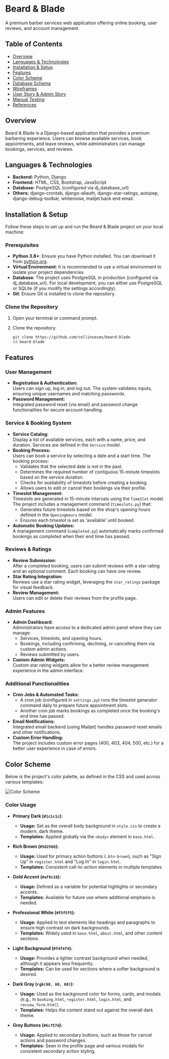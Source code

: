 # Beard & Blade

A premium barber services web application offering online booking, user reviews, and account management.

## Table of Contents

- [Overview](#overview)
- [Languages & Technologies](#languages--technologies)
- [Installation & Setup](#installation--setup)
- [Features](#features)
- [Color Scheme](#color-scheme)
- [Database Schema](#database-schema)
- [Wireframes](#wireframes)
- [User Story & Admin Story](#user-story--admin-story)
- [Manual Testing](#manual-testing)
- [References](#references)

## Overview

Beard & Blade is a Django-based application that provides a premium barbering experience. Users can browse available services, book appointments, and leave reviews, while administrators can manage bookings, services, and reviews.

## Languages & Technologies

- **Backend:** Python, Django
- **Frontend:** HTML, CSS, Bootstrap, JavaScript
- **Database:** PostgreSQL (configured via dj_database_url)
- **Others:** django-crontab, django-allauth, django-star-ratings, autopep, django-debug-toolbar, whitenoise, mailjet back end email.

## Installation & Setup

Follow these steps to set up and run the Beard & Blade project on your local machine:

### Prerequisites

- **Python 3.8+**: Ensure you have Python installed. You can download it from [python.org](https://www.python.org/downloads/).
- **Virtual Environment**: It is recommended to use a virtual environment to isolate your project dependencies.
- **Database**: The project uses PostgreSQL in production (configured via dj_database_url). For local development, you can either use PostgreSQL or SQLite (if you modify the settings accordingly).
- **Git**: Ensure Git is installed to clone the repository.

### Clone the Repository

1. Open your terminal or command prompt.
2. Clone the repository:

   ```bash
   git clone https://github.com/collinsevan/beard-blade
   cd beard-blade


## Features

### User Management
- **Registration & Authentication:**  
  Users can sign up, log in, and log out. The system validates inputs, ensuring unique usernames and matching passwords.
- **Password Management:**  
  Integrated password reset (via email) and password change functionalities for secure account handling.

### Service & Booking System
- **Service Catalog:**  
  Display a list of available services, each with a name, price, and duration. Services are defined in the `Service` model.
- **Booking Process:**  
  Users can book a service by selecting a date and a start time. The booking process:
  - Validates that the selected date is not in the past.
  - Determines the required number of contiguous 15-minute timeslots based on the service duration.
  - Checks for availability of timeslots before creating a booking.
  - Allows users to edit or cancel their bookings via their profile.
- **Timeslot Management:**  
  Timeslots are generated in 15-minute intervals using the `TimeSlot` model. The project includes a management command (`timeslots.py`) that:
  - Generates future timeslots based on the shop's opening hours defined in the `OpeningHours` model.
  - Ensures each timeslot is set as 'available' until booked.
- **Automatic Booking Updates:**  
  A management command (`completed.py`) automatically marks confirmed bookings as completed when their end time has passed.

### Reviews & Ratings
- **Review Submission:**  
  After a completed booking, users can submit reviews with a star rating and an optional comment. Each booking can have one review.
- **Star Rating Integration:**  
  Reviews use a star rating widget, leveraging the `star_ratings` package for visual feedback.
- **Review Management:**  
  Users can edit or delete their reviews from the profile page.

### Admin Features
- **Admin Dashboard:**  
  Administrators have access to a dedicated admin panel where they can manage:
  - Services, timeslots, and opening hours.
  - Bookings, including confirming, declining, or cancelling them via custom admin actions.
  - Reviews submitted by users.
- **Custom Admin Widgets:**  
  Custom star rating widgets allow for a better review management experience in the admin interface.

### Additional Functionalities
- **Cron Jobs & Automated Tasks:**  
  - A cron job (configured in `settings.py`) runs the timeslot generator command daily to prepare future appointment slots.
  - Another cron job marks bookings as completed once the booking's end time has passed.
- **Email Notifications:**  
  Integrated email backend (using Mailjet) handles password reset emails and other notifications.
- **Custom Error Handling:**  
  The project includes custom error pages (400, 403, 404, 500, etc.) for a better user experience in case of errors.


## Color Scheme

Below is the project's color palette, as defined in the CSS and used across various templates:

![Color Scheme](static/images/color_scheme.png)

### Color Usage

- **Primary Dark (`#1c1c1c`):**
  - **Usage:** Set as the overall body background in `style.css` to create a modern, dark theme.
  - **Templates:** Applied globally via the `<body>` element in `base.html`.

- **Rich Brown (`#5d2506`):**
  - **Usage:** Used for primary action buttons (`.btn-brown`), such as "Sign Up" in `register.html` and "Log In" in `login.html`.
  - **Templates:** Consistent call-to-action elements in multiple templates.

- **Gold Accent (`#af8c16`):**
  - **Usage:** Defined as a variable for potential highlights or secondary accents.
  - **Templates:** Available for future use where additional emphasis is needed.

- **Professional White (`#f5f5f5`):**
  - **Usage:** Applied to text elements like headings and paragraphs to ensure high contrast on dark backgrounds.
  - **Templates:** Widely used in `base.html`, `about.html`, and other content sections.

- **Light Background (`#f4f4f4`):**
  - **Usage:** Provides a lighter contrast background when needed, although it appears less frequently.
  - **Templates:** Can be used for sections where a softer background is desired.

- **Dark Gray (`rgb(60, 60, 60)`):**
  - **Usage:** Used as the background color for forms, cards, and modals (e.g., in `booking.html`, `register.html`, `login.html`, and `review_form.html`).
  - **Templates:** Helps the content stand out against the overall dark theme.

- **Grey Buttons (`#6c757d`):**
  - **Usage:** Applied to secondary buttons, such as those for cancel actions and password changes.
  - **Templates:** Seen in the profile page and various modals for consistent secondary action styling.
